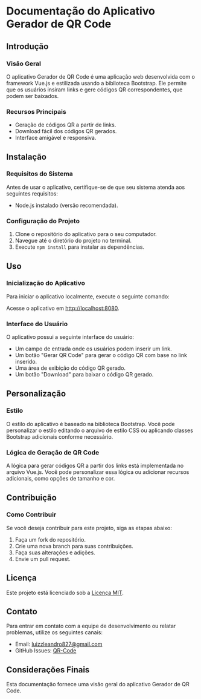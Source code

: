 # Documentação do Aplicativo Gerador de QR Code

## Introdução

### Visão Geral
O aplicativo Gerador de QR Code é uma aplicação web desenvolvida com o framework Vue.js e estilizada usando a biblioteca Bootstrap. Ele permite que os usuários insiram links e gere códigos QR correspondentes, que podem ser baixados.

### Recursos Principais
- Geração de códigos QR a partir de links.
- Download fácil dos códigos QR gerados.
- Interface amigável e responsiva.

## Instalação

### Requisitos do Sistema
Antes de usar o aplicativo, certifique-se de que seu sistema atenda aos seguintes requisitos:
- Node.js instalado (versão recomendada).

### Configuração do Projeto
1. Clone o repositório do aplicativo para o seu computador.
2. Navegue até o diretório do projeto no terminal.
3. Execute `npm install` para instalar as dependências.

## Uso

### Inicialização do Aplicativo
Para iniciar o aplicativo localmente, execute o seguinte comando:


Acesse o aplicativo em [http://localhost:8080](http://localhost:8080).

### Interface do Usuário
O aplicativo possui a seguinte interface do usuário:

- Um campo de entrada onde os usuários podem inserir um link.
- Um botão "Gerar QR Code" para gerar o código QR com base no link inserido.
- Uma área de exibição do código QR gerado.
- Um botão "Download" para baixar o código QR gerado.

## Personalização

### Estilo
O estilo do aplicativo é baseado na biblioteca Bootstrap. Você pode personalizar o estilo editando o arquivo de estilo CSS ou aplicando classes Bootstrap adicionais conforme necessário.

### Lógica de Geração de QR Code
A lógica para gerar códigos QR a partir dos links está implementada no arquivo Vue.js. Você pode personalizar essa lógica ou adicionar recursos adicionais, como opções de tamanho e cor.

## Contribuição

### Como Contribuir
Se você deseja contribuir para este projeto, siga as etapas abaixo:

1. Faça um fork do repositório.
2. Crie uma nova branch para suas contribuições.
3. Faça suas alterações e adições.
4. Envie um pull request.

## Licença

Este projeto está licenciado sob a [Licença MIT](LICENSE.md).

## Contato

Para entrar em contato com a equipe de desenvolvimento ou relatar problemas, utilize os seguintes canais:

- Email: [luizzleandro827@gmail.com](luizzleandro827@gmail.com)
- GitHub Issues: [QR-Code](https://github.com/leanluizz/Vue-JS)

## Considerações Finais

Esta documentação fornece uma visão geral do aplicativo Gerador de QR Code. 
